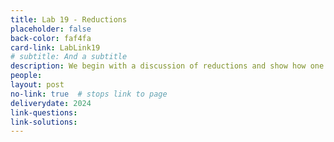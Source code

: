 ```yaml
---
title: Lab 19 - Reductions
placeholder: false
back-color: faf4fa
card-link: LabLink19
# subtitle: And a subtitle
description: We begin with a discussion of reductions and show how one can solve novel problems using known solutions from standard problems.
people:
layout: post
no-link: true  # stops link to page 
deliverydate: 2024
link-questions: 
link-solutions: 
---
```










